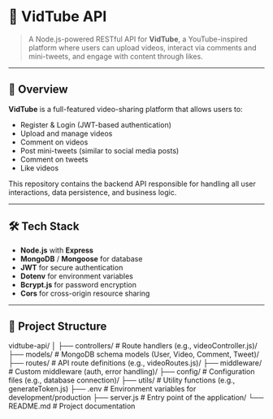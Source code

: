 # 🎥 VidTube API

> A Node.js-powered RESTful API for **VidTube**, a YouTube-inspired platform where users can upload videos, interact via comments and mini-tweets, and engage with content through likes.

---

## 📌 Overview

**VidTube** is a full-featured video-sharing platform that allows users to:

- Register & Login (JWT-based authentication)
- Upload and manage videos
- Comment on videos
- Post mini-tweets (similar to social media posts)
- Comment on tweets
- Like videos

This repository contains the backend API responsible for handling all user interactions, data persistence, and business logic.

---

## 🛠️ Tech Stack

- **Node.js** with **Express**
- **MongoDB** / **Mongoose** for database
- **JWT** for secure authentication
- **Dotenv** for environment variables
- **Bcrypt.js** for password encryption
- **Cors** for cross-origin resource sharing

---

## 📁 Project Structure

vidtube-api/
│
├── controllers/        # Route handlers (e.g., videoController.js)/
├── models/             # MongoDB schema models (User, Video, Comment, Tweet)/
├── routes/             # API route definitions (e.g., videoRoutes.js)/
├── middleware/         # Custom middleware (auth, error handling)/
├── config/             # Configuration files (e.g., database connection)/
├── utils/              # Utility functions (e.g., generateToken.js)
├── .env                # Environment variables for development/production
├── server.js           # Entry point of the application/
└── README.md           # Project documentation